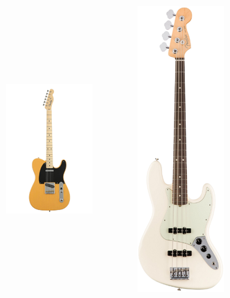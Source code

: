 <div style="display: flex; justify-content: space-between; align-items: center; width: 100%;">
  <!-- 왼쪽에 배치할 이미지 -->
  <img src="image/tele.png" style="float: left; width: 200px; margin-right: 20px;">
  
  <!-- 가운데 공간 -->
  <div style="width: 50px;"></div>
  
  

  <img src="image/bass.png" style="float: right; width: 200px; margin-left: 20px;">
</div>
